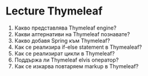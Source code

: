# Lecture Thymeleaf

1. Какво представлява Thymeleaf engine?
2. Какви алтернативи на Thymeleaf познавате?
3. Какво добавя Spring към Thymeleaf?
4. Как се реализира if-else statement в Thymealeaf?
5. Как се реализират цикли в Thymeleaf?
6. Поддържа ли Thymeleaf elvis оператор?
7. Как се изкарва повтаряем markup в Thymeleaf?
